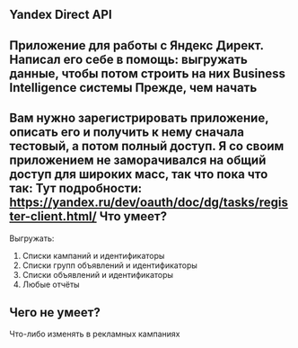 Yandex Direct API
-
Приложение для работы с Яндекс Директ. 
Написал его себе в помощь: выгружать данные, чтобы потом строить на них Business Intelligence системы
Прежде, чем начать
-
Вам нужно зарегистрировать приложение, описать его и получить к нему сначала тестовый, а потом полный доступ. 
Я со своим приложением не заморачивался на общий доступ для широких масс, так что пока что так: 
Тут подробности: https://yandex.ru/dev/oauth/doc/dg/tasks/register-client.html/
Что умеет?
-
Выгружать:
1. Списки кампаний и идентификаторы
2. Списки групп объявлений и идентификаторы
3. Списки объявлений и идентификаторы 
4. Любые отчёты

Чего не умеет?
-
Что-либо изменять в рекламных кампаниях

